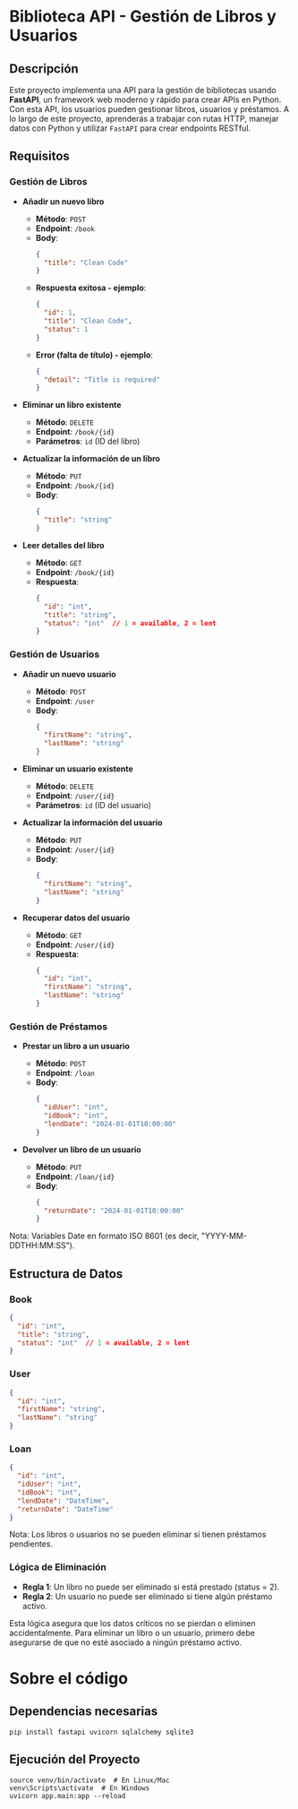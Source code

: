 # Biblioteca API - Gestión de Libros y Usuarios

## Descripción

Este proyecto implementa una API para la gestión de bibliotecas usando **FastAPI**, un framework web moderno y rápido para crear APIs en Python. Con esta API, los usuarios pueden gestionar libros, usuarios y préstamos. A lo largo de este proyecto, aprenderás a trabajar con rutas HTTP, manejar datos con Python y utilizar `FastAPI` para crear endpoints RESTful.

## Requisitos

### Gestión de Libros

- **Añadir un nuevo libro**
  - **Método**: `POST`
  - **Endpoint**: `/book`
  - **Body**:
    ```json
    {
      "title": "Clean Code"
    }
    ```
  - **Respuesta exitosa - ejemplo**:
    ```json
    {
      "id": 1,
      "title": "Clean Code",
      "status": 1
    }
    ```
  - **Error (falta de título) - ejemplo**:
    ```json
    {
      "detail": "Title is required"
    }
    ```


- **Eliminar un libro existente**
  - **Método**: `DELETE`
  - **Endpoint**: `/book/{id}`
  - **Parámetros**: `id` (ID del libro)

- **Actualizar la información de un libro**
  - **Método**: `PUT`
  - **Endpoint**: `/book/{id}`
  - **Body**:
    ```json
    {
      "title": "string"
    }
    ```

- **Leer detalles del libro**
  - **Método**: `GET`
  - **Endpoint**: `/book/{id}`
  - **Respuesta**:
    ```json
    {
      "id": "int",
      "title": "string",
      "status": "int"  // 1 = available, 2 = lent
    }
    ```

### Gestión de Usuarios

- **Añadir un nuevo usuario**
  - **Método**: `POST`
  - **Endpoint**: `/user`
  - **Body**:
    ```json
    {
      "firstName": "string",
      "lastName": "string"
    }
    ```

- **Eliminar un usuario existente**
  - **Método**: `DELETE`
  - **Endpoint**: `/user/{id}`
  - **Parámetros**: `id` (ID del usuario)

- **Actualizar la información del usuario**
  - **Método**: `PUT`
  - **Endpoint**: `/user/{id}`
  - **Body**:
    ```json
    {
      "firstName": "string",
      "lastName": "string"
    }
    ```

- **Recuperar datos del usuario**
  - **Método**: `GET`
  - **Endpoint**: `/user/{id}`
  - **Respuesta**:
    ```json
    {
      "id": "int",
      "firstName": "string",
      "lastName": "string"
    }
    ```

### Gestión de Préstamos

- **Prestar un libro a un usuario**
  - **Método**: `POST`
  - **Endpoint**: `/loan`
  - **Body**:
    ```json
    {
      "idUser": "int",
      "idBook": "int",
      "lendDate": "2024-01-01T10:00:00"
    }
    ```

- **Devolver un libro de un usuario**
  - **Método**: `PUT`
  - **Endpoint**: `/loan/{id}`
  - **Body**:
    ```json
    {
      "returnDate": "2024-01-01T10:00:00"
    }
    ```
Nota: Variables Date en formato ISO 8601 (es decir, "YYYY-MM-DDTHH:MM:SS").
## Estructura de Datos

### Book
```json
{
  "id": "int",
  "title": "string",
  "status": "int"  // 1 = available, 2 = lent
}
```

### User
```json
{
  "id": "int",
  "firstName": "string",
  "lastName": "string"
}
```

### Loan
```json
{
  "id": "int",
  "idUser": "int",
  "idBook": "int",
  "lendDate": "DateTime",
  "returnDate": "DateTime"
}
```

Nota: Los libros o usuarios no se pueden eliminar si tienen préstamos pendientes.

### Lógica de Eliminación
- **Regla 1**: Un libro no puede ser eliminado si está prestado (status = 2).
- **Regla 2**: Un usuario no puede ser eliminado si tiene algún préstamo activo.

Esta lógica asegura que los datos críticos no se pierdan o eliminen accidentalmente. Para eliminar un libro o un usuario, primero debe asegurarse de que no esté asociado a ningún préstamo activo.

# Sobre el código
## Dependencias necesarias
```
pip install fastapi uvicorn sqlalchemy sqlite3
```

## Ejecución del Proyecto
```
source venv/bin/activate  # En Linux/Mac
venv\Scripts\activate  # En Windows
uvicorn app.main:app --reload
```